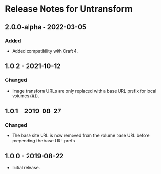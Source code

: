 # Release Notes for Untransform

## 2.0.0-alpha - 2022-03-05
### Added
- Added compatibility with Craft 4.

## 1.0.2 - 2021-10-12
### Changed
- Image transform URLs are only replaced with a base URL prefix for local volumes ([#1](https://github.com/putyourlightson/craft-untransform/issues/1)).

## 1.0.1 - 2019-08-27
### Changed
- The base site URL is now removed from the volume base URL before prepending the base URL prefix.

## 1.0.0 - 2019-08-22
- Initial release.
